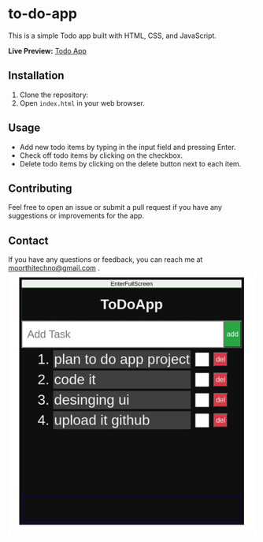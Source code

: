 # to-do-app
This is a simple Todo app built with HTML, CSS, and JavaScript.

**Live Preview:** [Todo App](https://moorthid2023.github.io/to-do-app)

## Installation

1. Clone the repository:
2. Open `index.html` in your web browser.
## Usage

- Add new todo items by typing in the input field and pressing Enter.
- Check off todo items by clicking on the checkbox.
- Delete todo items by clicking on the delete button next to each item.

## Contributing
Feel free to open an issue or submit a pull request if you have any suggestions or improvements for the app.
## Contact

If you have any questions or feedback, you can reach me at moorthitechno@gmail.com .
![App preview](app_preview.jpg)
